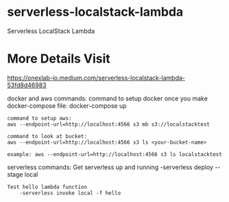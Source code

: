 # serverless-localstack-lambda
Serverless LocalStack Lambda

# More Details Visit

https://onexlab-io.medium.com/serverless-localstack-lambda-53fd8d46983

docker and aws commands:
    command to setup docker once you make docker-compose file:
    docker-compose up

    command to setup aws:
    aws --endpoint-url=http://localhost:4566 s3 mb s3://localstacktest

    command to look at bucket:
    aws --endpoint-url=http://localhost:4566 s3 ls <your-bucket-name>

    example: aws --endpoint-url=http://localhost:4566 s3 ls localstacktest
    
serverless commands:
    Get serverless up and running
        -serverless deploy --stage local 

    Test hello lambda function
        -serverless invoke local -f hello
